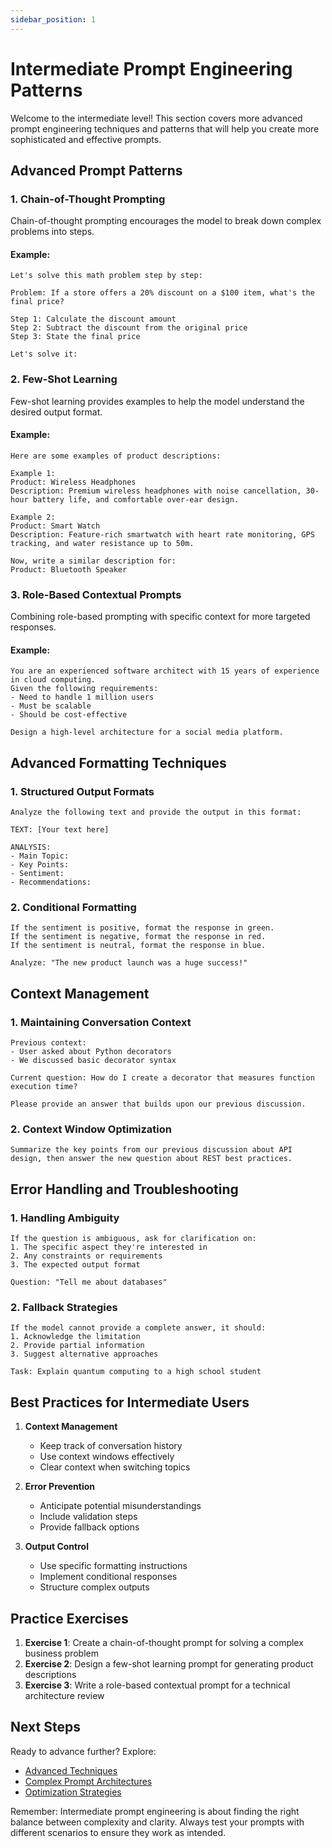 ```yaml
---
sidebar_position: 1
---
```


# Intermediate Prompt Engineering Patterns

Welcome to the intermediate level! This section covers more advanced prompt engineering techniques and patterns that will help you create more sophisticated and effective prompts.

## Advanced Prompt Patterns

### 1. Chain-of-Thought Prompting

Chain-of-thought prompting encourages the model to break down complex problems into steps.

#### Example:

```text
Let's solve this math problem step by step:

Problem: If a store offers a 20% discount on a $100 item, what's the final price?

Step 1: Calculate the discount amount
Step 2: Subtract the discount from the original price
Step 3: State the final price

Let's solve it:
```

### 2. Few-Shot Learning

Few-shot learning provides examples to help the model understand the desired output format.

#### Example:

```text
Here are some examples of product descriptions:

Example 1:
Product: Wireless Headphones
Description: Premium wireless headphones with noise cancellation, 30-hour battery life, and comfortable over-ear design.

Example 2:
Product: Smart Watch
Description: Feature-rich smartwatch with heart rate monitoring, GPS tracking, and water resistance up to 50m.

Now, write a similar description for:
Product: Bluetooth Speaker
```

### 3. Role-Based Contextual Prompts

Combining role-based prompting with specific context for more targeted responses.

#### Example:

```text
You are an experienced software architect with 15 years of experience in cloud computing.
Given the following requirements:
- Need to handle 1 million users
- Must be scalable
- Should be cost-effective

Design a high-level architecture for a social media platform.
```

## Advanced Formatting Techniques

### 1. Structured Output Formats

```text
Analyze the following text and provide the output in this format:

TEXT: [Your text here]

ANALYSIS:
- Main Topic:
- Key Points:
- Sentiment:
- Recommendations:
```

### 2. Conditional Formatting

```text
If the sentiment is positive, format the response in green.
If the sentiment is negative, format the response in red.
If the sentiment is neutral, format the response in blue.

Analyze: "The new product launch was a huge success!"
```

## Context Management

### 1. Maintaining Conversation Context

```text
Previous context:
- User asked about Python decorators
- We discussed basic decorator syntax

Current question: How do I create a decorator that measures function execution time?

Please provide an answer that builds upon our previous discussion.
```

### 2. Context Window Optimization

```text
Summarize the key points from our previous discussion about API design, then answer the new question about REST best practices.
```

## Error Handling and Troubleshooting

### 1. Handling Ambiguity

```text
If the question is ambiguous, ask for clarification on:
1. The specific aspect they're interested in
2. Any constraints or requirements
3. The expected output format

Question: "Tell me about databases"
```

### 2. Fallback Strategies

```text
If the model cannot provide a complete answer, it should:
1. Acknowledge the limitation
2. Provide partial information
3. Suggest alternative approaches

Task: Explain quantum computing to a high school student
```

## Best Practices for Intermediate Users

1. **Context Management**

   - Keep track of conversation history
   - Use context windows effectively
   - Clear context when switching topics

2. **Error Prevention**

   - Anticipate potential misunderstandings
   - Include validation steps
   - Provide fallback options

3. **Output Control**
   - Use specific formatting instructions
   - Implement conditional responses
   - Structure complex outputs

## Practice Exercises

1. **Exercise 1**: Create a chain-of-thought prompt for solving a complex business problem
2. **Exercise 2**: Design a few-shot learning prompt for generating product descriptions
3. **Exercise 3**: Write a role-based contextual prompt for a technical architecture review

## Next Steps

Ready to advance further? Explore:

- [Advanced Techniques](../advanced/techniques)
- [Complex Prompt Architectures](../advanced/architectures)
- [Optimization Strategies](../advanced/optimization)

Remember: Intermediate prompt engineering is about finding the right balance between complexity and clarity. Always test your prompts with different scenarios to ensure they work as intended.

